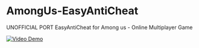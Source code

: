 # AmongUs-EasyAntiCheat
UNOFFICIAL PORT EasyAntiCheat for Among us - Online Multiplayer Game

[![Video Demo](https://img.youtube.com/vi/1hBXnQu_syA/0.jpg)](https://www.youtube.com/watch?v=1hBXnQu_syA)
